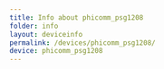 ```yaml
---
title: Info about phicomm_psg1208
folder: info
layout: deviceinfo
permalink: /devices/phicomm_psg1208/
device: phicomm_psg1208
---
```

